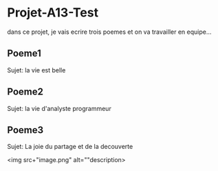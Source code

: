 # Projet-A13-Test
dans ce projet, je vais ecrire trois poemes et on va travailler en equipe...

## Poeme1
Sujet: la vie est belle

## Poeme2
Sujet: la vie d'analyste programmeur

## Poeme3
Sujet: La joie du partage et de la decouverte

<img src+"image.png" alt=""description>
